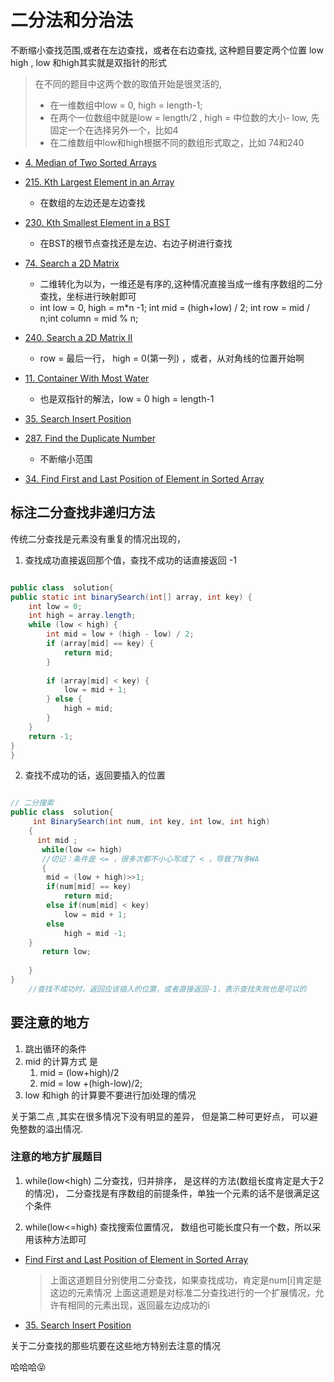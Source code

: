 # 二分法和分治法
不断缩小查找范围,或者在左边查找，或者在右边查找, 这种题目要定两个位置 low high , low 和high其实就是双指针的形式
>在不同的题目中这两个数的取值开始是很灵活的,
> - 在一维数组中low = 0, high = length-1;  
> - 在两个一位数组中就是low = length/2 , high = 中位数的大小- low, 先固定一个在选择另外一个，比如4 
> - 在二维数组中low和high根据不同的数组形式取之，比如 74和240
- [4. Median of Two Sorted Arrays](http://bangbingsyb.blogspot.com/2014/11/leetcode-median-of-two-sorted-arrays.html)
- [215. Kth Largest Element in an Array](https://leetcode.com/problems/kth-largest-element-in-an-array/description/)
   - 在数组的左边还是左边查找
- [230. Kth Smallest Element in a BST](https://leetcode.com/problems/kth-smallest-element-in-a-bst/description/)
   - 在BST的根节点查找还是左边、右边子树进行查找
- [74. Search a 2D Matrix](https://leetcode.com/problems/search-a-2d-matrix/description/)
   - 二维转化为以为，一维还是有序的,这种情况直接当成一维有序数组的二分查找，坐标进行映射即可
   - int low = 0, high = m*n -1;  int mid = (high+low) / 2; int row = mid / n;int column = mid % n; 
- [240. Search a 2D Matrix II](https://www.programcreek.com/2014/04/leetcode-search-a-2d-matrix-ii-java/)
   - row = 最后一行， high = 0(第一列) ，或者，从对角线的位置开始啊
- [11. Container With Most Water](https://blog.csdn.net/qq_28350997/article/details/83018509)
   - 也是双指针的解法，low = 0  high = length-1
- [35. Search Insert Position](https://leetcode.com/problems/search-insert-position/description/)

- [287. Find the Duplicate Number](https://leetcode.com/problems/find-the-duplicate-number/discuss/72844/Two-Solutions-(with-explanation):-O(nlog(n))-and-O(n)-time-O(1)-space-without-changing-the-input-array)
     - 不断缩小范围


- [34. Find First and Last Position of Element in Sorted Array](https://leetcode.com/problems/find-first-and-last-position-of-element-in-sorted-array/discuss/14701/A-very-simple-Java-solution-with-only-one-binary-search-algorithm)





## 标注二分查找非递归方法

传统二分查找是元素没有重复的情况出现的， 

1. 查找成功直接返回那个值，查找不成功的话直接返回 -1
```java

public class  solution{
public static int binarySearch(int[] array, int key) {
    int low = 0;
    int high = array.length;
    while (low < high) {
        int mid = low + (high - low) / 2;
        if (array[mid] == key) {
            return mid;
        }
 
        if (array[mid] < key) {
            low = mid + 1;
        } else {
            high = mid;
        }
    }
    return -1;
}
}
```

2. 查找不成功的话，返回要插入的位置
```java

// 二分搜索
public class  solution{
     int BinarySearch(int num, int key, int low, int high)
    {
	  int mid ;
	   while(low <= high)      
	   //切记：条件是 <= ，很多次都不小心写成了 < ，导致了N多WA
	   {
		mid = (low + high)>>1;
		if(num[mid] == key)
			return mid;
		else if(num[mid] < key)
			low = mid + 1;
		else
			high = mid -1;
	}
	   return low;   
	
	}
}          
	//查找不成功时，返回应该插入的位置，或者直接返回-1，表示查找失败也是可以的


```
## 要注意的地方

1. 跳出循环的条件
2. mid  的计算方式 是 
    1. mid = (low+high)/2
    2. mid = low +(high-low)/2;
3. low 和high 的计算要不要进行加i处理的情况
     
关于第二点 ,其实在很多情况下没有明显的差异， 但是第二种可更好点， 可以避免整数的溢出情况.



### 注意的地方扩展题目


1. while(low<high)  二分查找，归并排序， 是这样的方法(数组长度肯定是大于2的情况)， 二分查找是有序数组的前提条件，单独一个元素的话不是很满足这个条件

2. while(low<=high)  查找搜索位置情况， 数组也可能长度只有一个数，所以采用该种方法即可

  - [Find First and Last Position of Element in Sorted Array](https://leetcode.com/problems/find-first-and-last-position-of-element-in-sorted-array/discuss/14699/Clean-iterative-solution-with-two-binary-searches-(with-explanation))

    > 上面这道题目分别使用二分查找，如果查找成功，肯定是num[i]肯定是这边的元素情况 
    > 上面这道题是对标准二分查找进行的一个扩展情况，允许有相同的元素出现，返回最左边成功的i 
    
    

   - [35. Search Insert Position](https://leetcode.com/problems/search-insert-position/description/)




关于二分查找的那些坑要在这些地方特别去注意的情况

哈哈哈😝